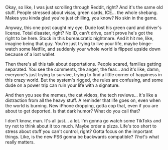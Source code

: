 Okay, so like, I was just scrolling through Reddit, right? And it's the same old stuff. People stressed about visas, green cards, ICE... the whole shebang. Makes you kinda glad you're just chilling, you know? No skin in the game.

Anyway, this one post caught my eye. Dude lost his green card and driver's license. Total disaster, right? No ID, can't drive, can't prove he's got the right to be here. Stuck in this bureaucratic nightmare. And it hit me, like, imagine being that guy. You're just trying to live your life, maybe binge-watch some Netflix, and suddenly your whole world is flipped upside down because of a lost wallet.

Then there's all this talk about deportations. People scared, families getting separated. You see the comments, the anger, the fear... and it's like, damn, everyone's just trying to survive, trying to find a little corner of happiness in this crazy world. But the system's rigged, the rules are confusing, and some dude on a power trip can ruin your life with a signature.

And then you see the memes, the cat videos, the tech reviews... it's like a distraction from all the heavy stuff. A reminder that life goes on, even when the world is burning. New iPhone dropping, gotta cop that, even if you are about to get deported. Is that dark humor? What do you call that?

I don't know, man. It's all just... a lot. I'm gonna go watch some TikToks and try not to think about it too much. Maybe order a pizza. Life's too short to stress about stuff you can't control, right? Gotta focus on the important things. Like, is the new PS6 gonna be backwards compatible? *That's* what really matters.